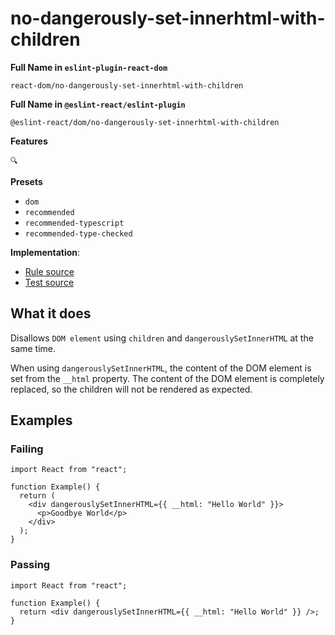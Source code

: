 # no-dangerously-set-innerhtml-with-children

**Full Name in `eslint-plugin-react-dom`**

```plain copy
react-dom/no-dangerously-set-innerhtml-with-children
```

**Full Name in `@eslint-react/eslint-plugin`**

```plain copy
@eslint-react/dom/no-dangerously-set-innerhtml-with-children
```

**Features**

`🔍`

**Presets**

- `dom`
- `recommended`
- `recommended-typescript`
- `recommended-type-checked`

**Implementation**:

- [Rule source](https://github.com/Rel1cx/eslint-react/tree/main/packages/plugins/eslint-plugin-react-dom/src/rules/no-dangerously-set-innerhtml-with-children.ts)
- [Test source](https://github.com/Rel1cx/eslint-react/tree/main/packages/plugins/eslint-plugin-react-dom/src/rules/no-dangerously-set-innerhtml-with-children.spec.ts)

## What it does

Disallows `DOM element` using `children` and `dangerouslySetInnerHTML` at the same time.

When using `dangerouslySetInnerHTML`, the content of the DOM element is set from the `__html` property. The content of the DOM element is completely replaced, so the children will not be rendered as expected.

## Examples

### Failing

```tsx
import React from "react";

function Example() {
  return (
    <div dangerouslySetInnerHTML={{ __html: "Hello World" }}>
      <p>Goodbye World</p>
    </div>
  );
}
```

### Passing

```tsx
import React from "react";

function Example() {
  return <div dangerouslySetInnerHTML={{ __html: "Hello World" }} />;
}
```

